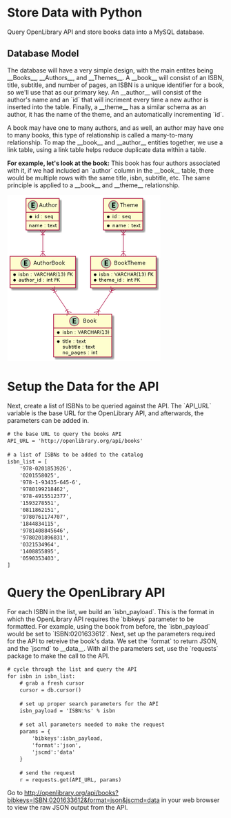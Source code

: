 # Store Data with Python
Query OpenLibrary API and store books data into a MySQL database.

## Database Model
The database will have a very simple design, with the main entites being \_\_Books\_\_, \_\_Authors\_\_, and \_\_Themes\_\_.
A \_\_book\_\_ will consist of an ISBN, title, subtitle, and number of pages, an ISBN is a unique identifier for a book, so we'll use that as our primary key.
An \_\_author\_\_ will consist of the author's name and an \`id\` that will incriment every time a new author is inserted into the table.
Finally, a \_\_theme\_\_ has a similar schema as an author, it has the name of the theme, and an automatically incrementing \`id\`.

A book may have one to many authors, and as well, an author may have one to many books, this type of relationship is called a many-to-many relationship.
To map the \_\_book\_\_ and \_\_author\_\_ entities together, we use a link table, using a link table helps reduce duplicate data within a table.

**For example, let's look at the book:**
This book has four authors associated with it, if we had included an \`author\` column in the \_\_book\_\_ table, there would be multiple rows with the same title, isbn, subtitle, etc.
The same principle is applied to a \_\_book\_\_ and \_\_theme\_\_ relationship.

![enter image description here](https://github.com/matosmatheus7/StoreData/blob/main/assets/erd.png?raw=true)

# Setup the Data for the API
Next, create a list of ISBNs to be queried against the API. The \`API_URL\` variable is the base URL for the OpenLibrary API, and afterwards, the parameters can be added in.

```
# the base URL to query the books API
API_URL = 'http://openlibrary.org/api/books'

# a list of ISBNs to be added to the catalog
isbn_list = [
    '978-0201853926',
    '0201558025',
    '978-1-93435-645-6',
    '9780199218462',
    '978-4915512377',
    '1593278551',
    '0811862151',
    '9780761174707',
    '1844834115',
    '9781408845646',
    '9780201896831',
    '0321534964',
    '1408855895',
    '0590353403',
]
```

# Query the OpenLibrary API
For each ISBN in the list, we build an \`isbn_payload\`.
This is the format in which the OpenLibrary API requires the \`bibkeys\` parameter to be formatted.
For example, using the book from before, the \`isbn_payload\` would be set to \`ISBN:0201633612\`.
Next, set up the parameters required for the API to retreive the book's data.
We set the \`format\` to return JSON, and the \`jscmd\` to \_\_data\_\_.
With all the parameters set, use the \`requests\` package to make the call to the API.

```
# cycle through the list and query the API
for isbn in isbn_list:
    # grab a fresh cursor
    cursor = db.cursor()

    # set up proper search parameters for the API
    isbn_payload = 'ISBN:%s' % isbn

    # set all parameters needed to make the request
    params = {
        'bibkeys':isbn_payload,
        'format':'json',
        'jscmd':'data'
    }

    # send the request
    r = requests.get(API_URL, params)
```
Go to http://openlibrary.org/api/books?bibkeys=ISBN:0201633612&format=json&jscmd=data in your web browser to view the raw JSON output from the API.
